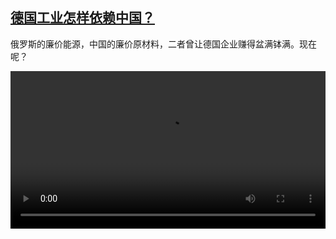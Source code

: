 <!--1673538423000-->
[德国工业怎样依赖中国？](https://www.dw.com/zh/%E5%BE%B7%E5%9B%BD%E5%B7%A5%E4%B8%9A%E6%80%8E%E6%A0%B7%E4%BE%9D%E8%B5%96%E4%B8%AD%E5%9B%BD%EF%BC%9F/a-64370054)
------

<p>俄罗斯的廉价能源，中国的廉价原材料，二者曾让德国企业赚得盆满钵满。现在呢？</small></p><video src="https://tvdownloaddw-a.akamaihd.net/dwtv_video/flv/vdt_zh/2023/bchi230112_001_abhaengigw_01r_AVC_1280x720.mp4" controls style="width:100%"></video>
